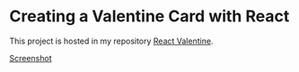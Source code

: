 # Creating a Valentine Card with React

This project is hosted in my repository [React Valentine](https://github.com/edilma/react-valentine).

[](/valentine-react/public/![alt](https://))

[Screenshot](https://github.com/edilma/react-valentine/blob/main/src/components/images/Screenshot%202023-02-05%20at%209.54.29%20PM.png)